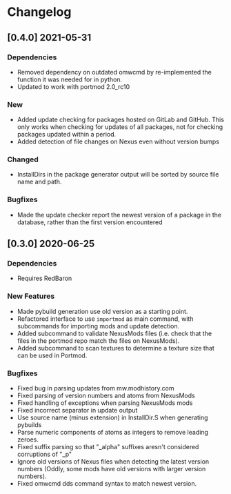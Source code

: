 # Changelog

## [0.4.0] 2021-05-31

### Dependencies
- Removed dependency on outdated omwcmd by re-implemented the function it was needed for in python.
- Updated to work with portmod 2.0_rc10

### New
- Added update checking for packages hosted on GitLab and GitHub.
  This only works when checking for updates of all packages, not for checking packages
  updated within a period.
- Added detection of file changes on Nexus even without version bumps

### Changed
- InstallDirs in the package generator output will be sorted by source file name and path.

### Bugfixes
- Made the update checker report the newest version of a package in the database,
  rather than the first version encountered

## [0.3.0] 2020-06-25

### Dependencies
- Requires RedBaron

### New Features
- Made pybuild generation use old version as a starting point.
- Refactored interface to use `importmod` as main command, with subcommands for importing mods and update detection.
- Added subcommand to validate NexusMods files (i.e. check that the files in the portmod repo match the files on NexusMods).
- Added subcommand to scan textures to determine a texture size that can be used in Portmod.

### Bugfixes
- Fixed bug in parsing updates from mw.modhistory.com
- Fixed parsing of version numbers and atoms from NexusMods
- Fixed handling of exceptions when parsing NexusMods mods
- Fixed incorrect separator in update output
- Use source name (minus extension) in InstallDir.S when generating pybuilds
- Parse numeric components of atoms as integers to remove leading zeroes.
- Fixed suffix parsing so that "_alpha" suffixes aresn't considered corruptions of "_p"
- Ignore old versions of Nexus files when detecting the latest version numbers
  (Oddly, some mods have old versions with larger version numbers).
- Fixed omwcmd dds command syntax to match newest version.
